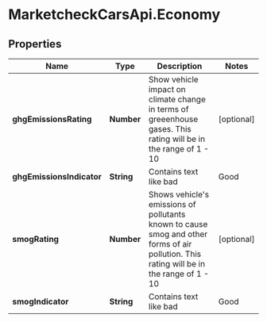 # MarketcheckCarsApi.Economy

## Properties
Name | Type | Description | Notes
------------ | ------------- | ------------- | -------------
**ghgEmissionsRating** | **Number** | Show vehicle impact on climate change in terms of greeenhouse gases. This rating will be in the range of 1 - 10 | [optional] 
**ghgEmissionsIndicator** | **String** | Contains text like bad|Good|Very Good| Excellent | [optional] 
**smogRating** | **Number** | Shows vehicle&#39;s emissions of pollutants known to cause smog and other forms of air pollution. This rating will be in the range of 1 - 10 | [optional] 
**smogIndicator** | **String** | Contains text like bad|Good|Very Good| Excellent | [optional] 


